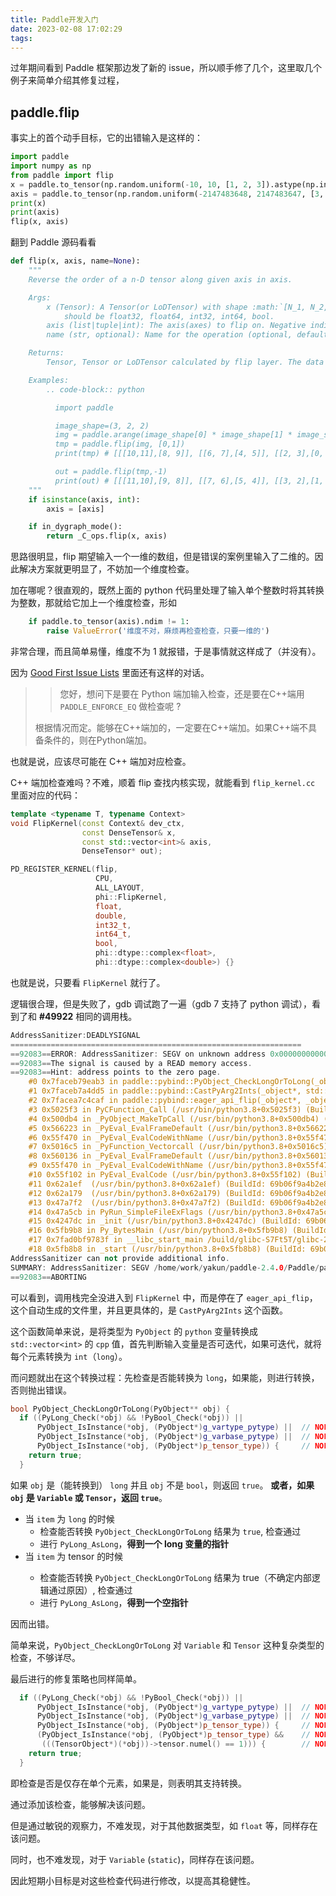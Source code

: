 ```yaml
---
title: Paddle开发入门
date: 2023-02-08 17:02:29
tags:
---
```


过年期间看到 Paddle 框架那边发了新的 issue，所以顺手修了几个，这里取几个例子来简单介绍其修复过程，

## paddle.flip

事实上的首个动手目标，它的出错输入是这样的：

```python
import paddle
import numpy as np
from paddle import flip
x = paddle.to_tensor(np.random.uniform(-10, 10, [1, 2, 3]).astype(np.int64)),
axis = paddle.to_tensor(np.random.uniform(-2147483648, 2147483647, [3, 3]).astype(np.int32))
print(x)
print(axis)
flip(x, axis)
```

翻到 Paddle 源码看看

```python
def flip(x, axis, name=None):
    """
    Reverse the order of a n-D tensor along given axis in axis.

    Args:
        x (Tensor): A Tensor(or LoDTensor) with shape :math:`[N_1, N_2,..., N_k]` . The data type of the input Tensor x
            should be float32, float64, int32, int64, bool.
        axis (list|tuple|int): The axis(axes) to flip on. Negative indices for indexing from the end are accepted.
        name (str, optional): Name for the operation (optional, default is None). For more information, please refer to :ref:`api_guide_Name`.

    Returns:
        Tensor, Tensor or LoDTensor calculated by flip layer. The data type is same with input x.

    Examples:
        .. code-block:: python

          import paddle

          image_shape=(3, 2, 2)
          img = paddle.arange(image_shape[0] * image_shape[1] * image_shape[2]).reshape(image_shape)
          tmp = paddle.flip(img, [0,1])
          print(tmp) # [[[10,11],[8, 9]], [[6, 7],[4, 5]], [[2, 3],[0, 1]]]

          out = paddle.flip(tmp,-1)
          print(out) # [[[11,10],[9, 8]], [[7, 6],[5, 4]], [[3, 2],[1, 0]]]
    """
    if isinstance(axis, int):
        axis = [axis]

    if in_dygraph_mode():
        return _C_ops.flip(x, axis)
```

思路很明显，flip 期望输入一个一维的数组，但是错误的案例里输入了二维的。因此解决方案就更明显了，不妨加一个维度检查。

加在哪呢？很直观的，既然上面的 python 代码里处理了输入单个整数时将其转换为整数，那就给它加上一个维度检查，形如 

```python
    if paddle.to_tensor(axis).ndim != 1:
        raise ValueError('维度不对，麻烦再检查检查，只要一维的')
```

非常合理，而且简单易懂，维度不为 1 就报错，于是事情就这样成了（并没有）。

因为 [Good First Issue Lists](https://github.com/PaddlePaddle/Paddle/issues/49927) 里面还有这样的对话。

> > 您好，想问下是要在 Python 端加输入检查，还是要在C++端用 `PADDLE_ENFORCE_EQ` 做检查呢 ?
> 
> 根据情况而定。能够在C++端加的，一定要在C++端加。如果C++端不具备条件的，则在Python端加。

也就是说，应该尽可能在 C++ 端加对应检查。

C++ 端加检查难吗？不难，顺着 flip 查找内核实现，就能看到 `flip_kernel.cc` 里面对应的代码：

```cpp
template <typename T, typename Context>
void FlipKernel(const Context& dev_ctx,
                const DenseTensor& x,
                const std::vector<int>& axis,
                DenseTensor* out);

PD_REGISTER_KERNEL(flip,
                   CPU,
                   ALL_LAYOUT,
                   phi::FlipKernel,
                   float,
                   double,
                   int32_t,
                   int64_t,
                   bool,
                   phi::dtype::complex<float>,
                   phi::dtype::complex<double>) {}
```

也就是说，只要看 `FlipKernel` 就行了。

逻辑很合理，但是失败了，gdb 调试跑了一遍（gdb 7 支持了 python 调试），看到了和 **#49922** 相同的调用栈。

```cpp
AddressSanitizer:DEADLYSIGNAL
=================================================================
==92083==ERROR: AddressSanitizer: SEGV on unknown address 0x000000000008 (pc 0x7faceb79eab3 bp 0x7ffe95a59990 sp 0x7ffe95a598e0 T0)
==92083==The signal is caused by a READ memory access.
==92083==Hint: address points to the zero page.
    #0 0x7faceb79eab3 in paddle::pybind::PyObject_CheckLongOrToLong(_object**) /home/work/yakun/paddle-2.4.0/Paddle/paddle/fluid/pybind/op_function_common.cc:69:8
    #1 0x7faceb7a4dd5 in paddle::pybind::CastPyArg2Ints(_object*, std::__cxx11::basic_string<char, std::char_traits<char>, std::allocator<char> > const&, long) /home/work/yakun/paddle-2.4.0/Paddle/paddle/fluid/pybind/op_function_common.cc:357:11
    #2 0x7facea7c4caf in paddle::pybind::eager_api_flip(_object*, _object*, _object*) /home/work/yakun/paddle-2.4.0/Paddle/paddle/fluid/pybind/eager_op_function.cc:1216:29
    #3 0x5025f3 in PyCFunction_Call (/usr/bin/python3.8+0x5025f3) (BuildId: 69b06f9a4b2e8428d7e32aa682c34a91dc0b961e)
    #4 0x500db4 in _PyObject_MakeTpCall (/usr/bin/python3.8+0x500db4) (BuildId: 69b06f9a4b2e8428d7e32aa682c34a91dc0b961e)
    #5 0x566223 in _PyEval_EvalFrameDefault (/usr/bin/python3.8+0x566223) (BuildId: 69b06f9a4b2e8428d7e32aa682c34a91dc0b961e)
    #6 0x55f470 in _PyEval_EvalCodeWithName (/usr/bin/python3.8+0x55f470) (BuildId: 69b06f9a4b2e8428d7e32aa682c34a91dc0b961e)
    #7 0x5016c5 in _PyFunction_Vectorcall (/usr/bin/python3.8+0x5016c5) (BuildId: 69b06f9a4b2e8428d7e32aa682c34a91dc0b961e)
    #8 0x560136 in _PyEval_EvalFrameDefault (/usr/bin/python3.8+0x560136) (BuildId: 69b06f9a4b2e8428d7e32aa682c34a91dc0b961e)
    #9 0x55f470 in _PyEval_EvalCodeWithName (/usr/bin/python3.8+0x55f470) (BuildId: 69b06f9a4b2e8428d7e32aa682c34a91dc0b961e)
    #10 0x55f102 in PyEval_EvalCode (/usr/bin/python3.8+0x55f102) (BuildId: 69b06f9a4b2e8428d7e32aa682c34a91dc0b961e)
    #11 0x62a1ef  (/usr/bin/python3.8+0x62a1ef) (BuildId: 69b06f9a4b2e8428d7e32aa682c34a91dc0b961e)
    #12 0x62a179  (/usr/bin/python3.8+0x62a179) (BuildId: 69b06f9a4b2e8428d7e32aa682c34a91dc0b961e)
    #13 0x47a7f2  (/usr/bin/python3.8+0x47a7f2) (BuildId: 69b06f9a4b2e8428d7e32aa682c34a91dc0b961e)
    #14 0x47a5cb in PyRun_SimpleFileExFlags (/usr/bin/python3.8+0x47a5cb) (BuildId: 69b06f9a4b2e8428d7e32aa682c34a91dc0b961e)
    #15 0x4247dc in _init (/usr/bin/python3.8+0x4247dc) (BuildId: 69b06f9a4b2e8428d7e32aa682c34a91dc0b961e)
    #16 0x5fb9b8 in Py_BytesMain (/usr/bin/python3.8+0x5fb9b8) (BuildId: 69b06f9a4b2e8428d7e32aa682c34a91dc0b961e)
    #17 0x7fad0bf9783f in __libc_start_main /build/glibc-S7Ft5T/glibc-2.23/csu/../csu/libc-start.c:291
    #18 0x5fb8b8 in _start (/usr/bin/python3.8+0x5fb8b8) (BuildId: 69b06f9a4b2e8428d7e32aa682c34a91dc0b961e)
AddressSanitizer can not provide additional info.
SUMMARY: AddressSanitizer: SEGV /home/work/yakun/paddle-2.4.0/Paddle/paddle/fluid/pybind/op_function_common.cc:69:8 in paddle::pybind::PyObject_CheckLongOrToLong(_object**)
==92083==ABORTING
```

可以看到，调用栈完全没进入到 `FlipKernel` 中，而是停在了 `eager_api_flip`，这个自动生成的文件里，并且更具体的，是 `CastPyArg2Ints` 这个函数。

这个函数简单来说，是将类型为 `PyObject` 的 `python` 变量转换成 `std::vector<int>` 的 `cpp` 值，首先判断输入变量是否可迭代，如果可迭代，就将每个元素转换为 `int`（`long`）。

而问题就出在这个转换过程：先检查是否能转换为 `long`，如果能，则进行转换，否则抛出错误。

```cpp
bool PyObject_CheckLongOrToLong(PyObject** obj) {
  if ((PyLong_Check(*obj) && !PyBool_Check(*obj)) ||
      PyObject_IsInstance(*obj, (PyObject*)g_vartype_pytype) ||  // NOLINT
      PyObject_IsInstance(*obj, (PyObject*)g_varbase_pytype) ||  // NOLINT
      PyObject_IsInstance(*obj, (PyObject*)p_tensor_type)) {     // NOLINT
    return true;
  }
```

如果 `obj` 是（能转换到） `long` 并且 `obj` 不是 `bool`，则返回 `true`。
**或者，如果 `obj` 是 `Variable` 或 `Tensor`，返回 `true`**。

- 当 `item` 为 `long` 的时候
  - 检查能否转换 `PyObject_CheckLongOrToLong` 结果为 `true`, 检查通过
  - 进行 `PyLong_AsLong`，**得到一个 long 变量的指针**
- 当 `item` 为 tensor<long> 的时候
  - 检查能否转换 `PyObject_CheckLongOrToLong` 结果为 true（不确定内部逻辑通过原因）, 检查通过
  - 进行 `PyLong_AsLong`，**得到一个空指针**

因而出错。

简单来说，`PyObject_CheckLongOrToLong` 对 `Variable` 和 `Tensor` 这种复杂类型的检查，不够详尽。

最后进行的修复策略也同样简单。

```cpp
  if ((PyLong_Check(*obj) && !PyBool_Check(*obj)) ||
      PyObject_IsInstance(*obj, (PyObject*)g_vartype_pytype) ||  // NOLINT
      PyObject_IsInstance(*obj, (PyObject*)g_varbase_pytype) ||  // NOLINT
      PyObject_IsInstance(*obj, (PyObject*)p_tensor_type)) {     // NOLINT
      (PyObject_IsInstance(*obj, (PyObject*)p_tensor_type) &&    // NOLINT
       (((TensorObject*)(*obj))->tensor.numel() == 1))) {        // NOLINT
    return true;
  }
```

即检查是否是仅存在单个元素，如果是，则表明其支持转换。

通过添加该检查，能够解决该问题。

但是通过敏锐的观察力，不难发现，对于其他数据类型，如 `float` 等，同样存在该问题。

同时，也不难发现，对于 `Variable` (`static`)，同样存在该问题。

因此短期小目标是对这些检查代码进行修改，以提高其稳健性。